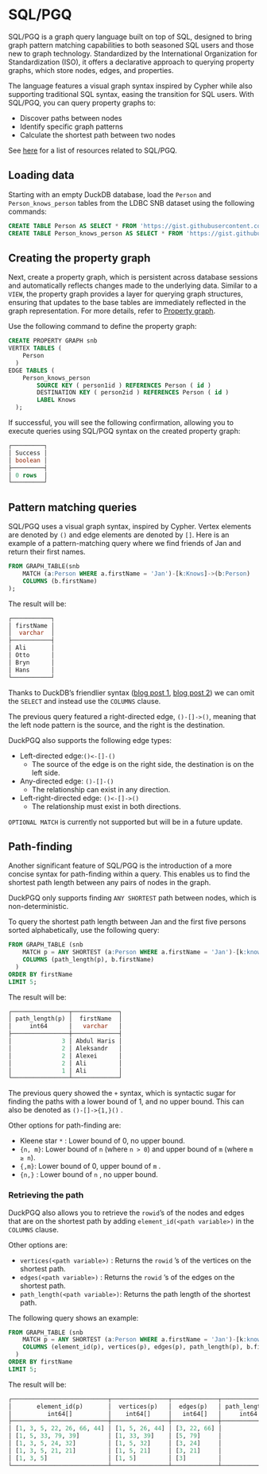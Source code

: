# SQL/PGQ

SQL/PGQ is a graph query language built on top of SQL, designed to bring graph pattern matching capabilities to both seasoned SQL users and those new to graph technology. Standardized by the International Organization for Standardization (ISO), it offers a declarative approach to querying property graphs, which store nodes, edges, and properties.

The language features a visual graph syntax inspired by Cypher while also supporting traditional SQL syntax, easing the transition for SQL users. With SQL/PGQ, you can query property graphs to:

- Discover paths between nodes
- Identify specific graph patterns
- Calculate the shortest path between two nodes

See [here](https://github.com/szarnyasg/gql-sql-pgq-pointers) for a list of resources related to SQL/PGQ.

## Loading data
Starting with an empty DuckDB database, load the `Person` and `Person_knows_person` tables from the LDBC SNB dataset using the following commands:
```sql
CREATE TABLE Person AS SELECT * FROM 'https://gist.githubusercontent.com/Dtenwolde/2b02aebbed3c9638a06fda8ee0088a36/raw/8c4dc551f7344b12eaff2d1438c9da08649d00ec/person-sf0.003.csv';
CREATE TABLE Person_knows_person AS SELECT * FROM 'https://gist.githubusercontent.com/Dtenwolde/81c32c9002d4059c2c3073dbca155275/raw/8b440e810a48dcaa08c07086e493ec0e2ec6b3cb/person_knows_person-sf0.003.csv';
```

## Creating the property graph

Next, create a property graph, which is persistent across database sessions and automatically reflects changes made to the underlying data. Similar to a `VIEW`, the property graph provides a layer for querying graph structures, ensuring that updates to the base tables are immediately reflected in the graph representation. For more details, refer to [Property graph](property_graph.md).

Use the following command to define the property graph:

```sql
CREATE PROPERTY GRAPH snb
VERTEX TABLES (
    Person
  )
EDGE TABLES (
    Person_knows_person 
        SOURCE KEY ( person1id ) REFERENCES Person ( id )
        DESTINATION KEY ( person2id ) REFERENCES Person ( id )
        LABEL Knows
  );
```

If successful, you will see the following confirmation, allowing you to execute queries using SQL/PGQ syntax on the created property graph:
```sql { .yaml .no-copy }
┌─────────┐
│ Success │
│ boolean │
├─────────┤
│ 0 rows  │
└─────────┘
```

## Pattern matching queries

SQL/PGQ uses a visual graph syntax, inspired by Cypher. Vertex elements are denoted by `()` and edge elements are denoted by `[]`. Here is an example of a pattern-matching query where we find friends of Jan and return their first names.

```sql
FROM GRAPH_TABLE(snb
	MATCH (a:Person WHERE a.firstName = 'Jan')-[k:Knows]->(b:Person)
	COLUMNS (b.firstName)
); 
```

The result will be: 

```sql { .yaml .no-copy }
┌───────────┐
│ firstName │
│  varchar  │
├───────────┤
│ Ali       │
│ Otto      │
│ Bryn      │
│ Hans      │
└───────────┘
```

Thanks to DuckDB’s friendlier syntax ([blog post 1](https://duckdb.org/2022/05/04/friendlier-sql.html), [blog post 2](https://duckdb.org/2023/08/23/even-friendlier-sql.html)) we can omit the `SELECT` and instead use the `COLUMNS` clause. 

The previous query featured a right-directed edge, `()-[]->()`, meaning that the left node pattern is the source, and the right is the destination. 

DuckPGQ also supports the following edge types:

- Left-directed edge:`()<-[]-()`
    - The source of the edge is on the right side, the destination is on the left side.
- Any-directed edge: `()-[]-()`
    - The relationship can exist in any direction.
- Left-right-directed edge: `()<-[]->()`
    - The relationship must exist in both directions.

`OPTIONAL MATCH` is currently not supported but will be in a future update.

## Path-finding
Another significant feature of SQL/PGQ is the introduction of a more concise syntax for path-finding within a query. This enables us to find the shortest path length between any pairs of nodes in the graph.

DuckPGQ only supports finding `ANY SHORTEST` path between nodes, which is non-deterministic.

To query the shortest path length between Jan and the first five persons sorted alphabetically, use the following query:

``` sql
FROM GRAPH_TABLE (snb
    MATCH p = ANY SHORTEST (a:Person WHERE a.firstName = 'Jan')-[k:knows]->+(b:Person)
    COLUMNS (path_length(p), b.firstName)
  )
ORDER BY firstName
LIMIT 5;
```

The result will be: 

```sql { .yaml .no-copy }
┌────────────────┬─────────────┐
│ path_length(p) │  firstName  │
│     int64      │   varchar   │
├────────────────┼─────────────┤
│              3 │ Abdul Haris │
│              2 │ Aleksandr   │
│              2 │ Alexei      │
│              2 │ Ali         │
│              1 │ Ali         │
└────────────────┴─────────────┘
```

The previous query showed the `+` syntax, which is syntactic sugar for finding the paths with a lower bound of 1, and no upper bound. This can also be denoted as `()-[]->{1,}()` .

Other options for path-finding are: 

- Kleene star `*` : Lower bound of 0, no upper bound.
- `{n, m}`: Lower bound of `n` (where `n > 0`) and upper bound of `m` (where `m ≥ n`).
- `{,m}`: Lower bound of 0, upper bound of `m` .
- `{n,}` : Lower bound of `n` , no upper bound.

### Retrieving the path

DuckPGQ also allows you to retrieve the `rowid`’s of the nodes and edges that are on the shortest path by adding `element_id(<path variable>)` in the `COLUMNS` clause. 

Other options are: 

- `vertices(<path variable>)` : Returns the `rowid` ’s of the vertices on the shortest path.
- `edges(<path variable>)` : Returns the `rowid` ’s of the edges on the shortest path.
- `path_length(<path variable>)`: Returns the path length of the shortest path.

The following query shows an example:

``` sql
FROM GRAPH_TABLE (snb
    MATCH p = ANY SHORTEST (a:Person WHERE a.firstName = 'Jan')-[k:knows]->+(b:Person)
    COLUMNS (element_id(p), vertices(p), edges(p), path_length(p), b.firstName)
  )
ORDER BY firstName
LIMIT 5;
```

The result will be: 

```sql { .yaml .no-copy }
┌───────────────────────────┬────────────────┬─────────────┬────────────────┬─────────────┐
│       element_id(p)       │  vertices(p)   │  edges(p)   │ path_length(p) │  firstName  │
│          int64[]          │    int64[]     │   int64[]   │     int64      │   varchar   │
├───────────────────────────┼────────────────┼─────────────┼────────────────┼─────────────┤
│ [1, 3, 5, 22, 26, 66, 44] │ [1, 5, 26, 44] │ [3, 22, 66] │              3 │ Abdul Haris │
│ [1, 5, 33, 79, 39]        │ [1, 33, 39]    │ [5, 79]     │              2 │ Aleksandr   │
│ [1, 3, 5, 24, 32]         │ [1, 5, 32]     │ [3, 24]     │              2 │ Alexei      │
│ [1, 3, 5, 21, 21]         │ [1, 5, 21]     │ [3, 21]     │              2 │ Ali         │
│ [1, 3, 5]                 │ [1, 5]         │ [3]         │              1 │ Ali         │
└───────────────────────────┴────────────────┴─────────────┴────────────────┴─────────────┘
```